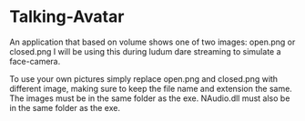 # Talking-Avatar
An application that based on volume shows one of two images: open.png or closed.png
I will be using this during ludum dare streaming to simulate a face-camera.

To use your own pictures simply replace open.png and closed.png with different image, making sure to keep the file name and extension the same.
The images must be in the same folder as the exe.
NAudio.dll must also be in the same folder as the exe.